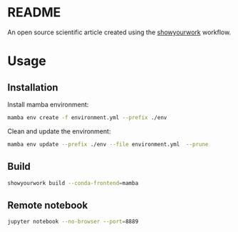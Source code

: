 # README 

An open source scientific article created using the [showyourwork](https://github.com/showyourwork/showyourwork) workflow.

# Usage

## Installation

Install mamba environment:
```bash
mamba env create -f environment.yml --prefix ./env
```
Clean and update the environment:
```bash
mamba env update --prefix ./env --file environment.yml  --prune
```

## Build

```bash
showyourwork build --conda-frontend=mamba
```

## Remote notebook

```bash
jupyter notebook --no-browser --port=8889
```